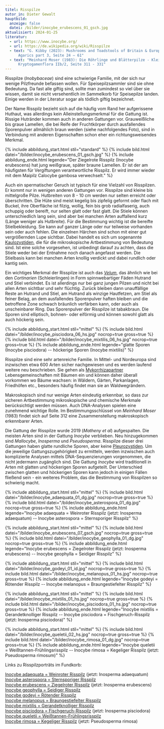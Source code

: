 ```yaml
---
titel: Risspilze
autor_in: Dieter Gewalt
hauptbild:
  anzeige: false
  datei: /bilder/inocybe_erubescens_01_gsch.jpg
aktualisiert: 2024-01-25
literatur:
  - url: https://www.inocybe.org/
  - url: https://de.wikipedia.org/wiki/Risspilze
  - text: "G. Kibby (2023): Mushrooms and Toadstools of Britain & Europe Vol. 4,
      Agarics part 3, Seite 24 – 61"
  - text: "Meinhard Moser (1983): Die Röhrlinge und Blätterpilze - Kleine
      Kryptogamenflora IIb/2, Seite 311 - 331"
---
```

Risspilze (*Inobybaceae*) sind eine schwierige Familie, mit der sich nur wenige Pilzfreunde befassen wollen. Für Speisepilzsammler sind sie ohne Bedeutung. Da fast alle giftig sind, sollte man zumindest so viel über sie wissen, damit sie nicht versehentlich im Sammelkorb für Speisepilze landen. Einige werden in der Literatur sogar als tödlich giftig bezeichnet. 

Der Name Risspilz bezieht sich auf die häufig vom Rand her aufgerissene Huthaut, was allerdings kein Alleinstellungsmerkmal für die Gattung ist. Rissige Hutränder kommen auch in anderen Gattungen vor. Grauweißliche bis graue Lamellen, die bei Reife der Fruchtkörper durch ausfallendes Sporenpulver allmählich braun werden (siehe nachfolgendes Foto), sind in Verbindung mit anderen Eigenschaften schon eher ein richtungsweisendes Merkmal.

{% include abbildung_start.html stil="standard" %}
{% include bild.html datei="/bilder/inocybe_erubescens_01_gsch.jpg" %}
{% include abbildung_ende.html legende="Der Ziegelrote Risspilz (Inocybe erubescens) hat jung weißgraue, später braune Lamellen. Er ist der am häufigsten für Vergiftungen verantwortliche Risspilz. Er wird immer wieder mit dem Maipilz Calocybe gambosa verwechselt." %}

Auch ein spermatischer Geruch ist typisch für eine Vielzahl von Risspilzen. Er kommt nur in wenigen anderen Gattungen vor. Risspilze sind kleine bis mittelgroße Pilze. Hutbreiten von 8 - 10 cm werden nur selten erreicht oder überschritten. Die Hüte sind meist kegelig bis zipfelig geformt oder flach mit Buckel, ihre Oberfläche ist filzig, wollig, fein bis grob radialfaserig, auch schuppig oder bereift, nur selten glatt oder fast glatt. Die Stiele können unterschiedlich lang sein, sind aber bei manchen Arten auffallend kurz (Länge weniger als Hutbreite). Für die Bestimmung wichtig ist die bereifte Stielbekleidung. Sie kann auf ganzer Länge oder nur teilweise vorhanden sein oder auch fehlen. Die einzelnen Härchen sind schon mit einer gut vergrößernden Lupe sichtbar. Dabei handelt es sich um sogenannte [Kaulozystiden](Kaulozystide "Glossar"), die für die mikroskopische Artbestimmung von Bedeutung sind. Ist eine solche vorgesehen, ist unbedingt darauf zu achten, dass die Stiele weder bei der Entnahme noch danach angefasst werden. Die Stielbasis kann bei manchen Arten knollig verdickt und dabei rundlich oder kantig sein.

Ein wichtiges Merkmal der Risspilze ist auch das *[Velum](Velum "Glossar")*, das ähnlich wie bei den *Cortinarien* (Schleierlingen) in Form spinnwebartiger Fäden Hutrand und Stiel verbindet. Es ist allerdings nur bei ganz jungen Pilzen und nicht bei allen Arten sichtbar und sehr flüchtig. Zurück bleiben dann unauffällige Reste an Hutrand und Stiel, am Hutrand als winzige Hautfetzen, am Stiel als feiner Belag, an dem ausfallendes Sporenpulver haften bleiben und die betroffene Zone schwach bräunlich verfärben kann, oder auch als unscheinbarer Ring. Das Sporenpulver der Risspilze ist tabakbraun. Die Sporen sind elliptisch, bohnen- oder eiförmig und können sowohl glatt als auch höckerig sein.

{% include abbildung_start.html stil="mittel" %}
{% include bild.html datei="/bilder/inocybe_pisciodora_06_hs.jpg" nocrop=true gross=true %}
{% include bild.html datei="/bilder/inocybe_mixtilis_06_hs.jpg" nocrop=true gross=true %}
{% include abbildung_ende.html legende="glatte Sporen (Inocybe pisciodora) -- höckerige Sporen (Inocybe mixtilis)" %}

Risspilze sind eine sehr artenreiche Familie. In Mittel- und Nordeuropa sind inzwischen etwa 600 Arten sicher nachgewiesen und es werden laufend weitere neu beschrieben. Sie gehen als [Mykorrhizapartner](Mykorrhiza "Glossar") Lebensgemeinschaften mit Bäumen ein und können daher überall vorkommen wo Bäume wachsen: in Wäldern, Gärten, Parkanlagen, Friedhöfen etc., besonders häufig findet man sie an Waldwegrändern.

Makroskopisch sind nur wenige Arten eindeutig erkennbar, so dass zur sicheren Artbestimmung mikroskopische und chemische Merkmale berücksichtigt werden müssen. Auch DNA-Analysen spielen eine zunehmend wichtige Rolle. Im Bestimmungsschlüssel von *Meinhard Moser* (1983) findet sich auf Seite 312 eine Zusammenstellung makroskopisch erkennbarer Arten.

Die Gattung der Risspilze wurde 2019 (*Matheny et al*) aufgespalten. Die meisten Arten sind in der Gattung *Inocybe* verblieben. Neu hinzugekommen sind *Mallocybe*, *Inosperma* und *Pseudosperma*. Risspilze dieser drei Gattungen haben glatte rundliche Sporen, aber keine [Pleurozystiden](Pleurozystiden "Glossar"). Um die jeweilige Gattungszugehörigkeit zu ermitteln, werden inzwischen auch komplizierte Analysen mittels DNA-Sequenzierungen vorgenommen, die nicht jedermann zugänglich sind. Die Gattung *Inocybe* wird traditionell in Arten mit glatten und höckerigen Sporen aufgeteilt. Der Unterschied zwischen glatten und höckerigen Sporen kann jedoch in einigen Fällen fließend sein - ein weiteres Problem, das die Bestimmung von Risspilzen so schwierig macht.

{% include abbildung_start.html stil="mittel" %}
{% include bild.html datei="/bilder/inocybe_adaequata_01_dg.jpg" nocrop=true gross=true %}
{% include bild.html datei="/bilder/inocybe_asterospora_01_dg.jpg" nocrop=true gross=true %}
{% include abbildung_ende.html legende="Inocybe adaequata = Weinroter Risspilz (jetzt: Inosperma adaequatum) -- Inocybe asterospora =  Sternsporiger Risspilz" %}

{% include abbildung_start.html stil="mittel" %}
{% include bild.html datei="/bilder/inocybe_erubescens_07_gsch.jpg" nocrop=true gross=true %}
{% include bild.html datei="/bilder/inocybe_geophylla_01_dg.jpg" nocrop=true gross=true %}
{% include abbildung_ende.html legende="Inocybe erubescens = Ziegelroter Risspilz (jetzt: Inosperma erubescens) -- Inocybe geophylla = Seidiger Risspilz" %}

{% include abbildung_start.html stil="mittel" %}
{% include bild.html datei="/bilder/inocybe_godeyi_01_id.jpg" nocrop=true gross=true %}
{% include bild.html datei="/bilder/inocybe_melanopus_01_hs.jpg" nocrop=true gross=true %}
{% include abbildung_ende.html legende="Inocybe godeyi = Rötender Risspilz -- Inocybe melanopus = Braungestiefelter Risspilz" %}

{% include abbildung_start.html stil="mittel" %}
{% include bild.html datei="/bilder/inocybe_mixtilis_01_hs.jpg" nocrop=true gross=true %}
{% include bild.html datei="/bilder/inocybe_pisciodora_01_hs.jpg" nocrop=true gross=true %}
{% include abbildung_ende.html legende="Inocybe mixtilis = Gerandetknolliger Risspilz -- Inocybe pisciodora = Fischgeruch-Risspilz (jetzt: Inosperma pisciodora)" %}

{% include abbildung_start.html stil="mittel" %}
{% include bild.html datei="/bilder/inocybe_queletii_02_hs.jpg" nocrop=true gross=true %}
{% include bild.html datei="/bilder/inocybe_rimosa_01_dg.jpg" nocrop=true gross=true %}
{% include abbildung_ende.html legende="Inocybe queletii = Weißtannen-Frühlingsrisspilz -- Inocybe rimosa = Kegeliger Risspilz (jetzt: Pseudosperma rimosum)" %}

Links zu Risspilzporträts im Fundkorb:

[Inocybe adaequata = Weinroter Risspilz](/pilze/inocybe-adaequata-weinroter-risspilz) (jetzt: Inosperma adaequatum)\
[Inocybe asterospora =  Sternsporiger Risspilz](/pilze/inocybe-asterospora-sternsporiger-risspilz)\
[Inocybe erubescens = Ziegelroter Risspilz](/pilze/inocybe-erubescens-ziegelroter-risspilz) (jetzt: Inosperma erubescens)\
[Inocybe geophylla = Seidiger Risspilz](/pilze/inocybe-erubescens-ziegelroter-risspilz)\
[Inocybe godeyi = Rötender Risspilz](/pilze/inocybe-godeyi-rötender-risspilz)\
[Inocybe melanopus = Braungestiefelter Risspilz](/pilze/inocybe-melanopus-braungestiefelter-risspilz)\
[Inocybe mixtilis = Gerandetknolliger Risspilz](/pilze/inocybe-mixtilis-gerandetknolliger-risspilz)\
[Inocybe pisciodora = Fischgeruch-Risspilz](/pilze/inocybe-pisciodora-fischgeruch-risspilz) (jetzt: Inosperma pisciodora)\
[Inocybe queletii = Weißtannen-Frühlingsrisspilz](/pilze/inocybe-queletii-weißtannen-frühlingsrisspilz)\
[Inocybe rimosa = Kegeliger Risspilz](/pilze/inocybe-rimosa-kegeliger-risspilz) (jetzt: Pseudosperma rimosa)